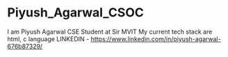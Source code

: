 # Piyush_Agarwal_CSOC
I am Piyush Agarwal
CSE Student at Sir MVIT
My current tech stack are html, c language
LINKEDIN - https://www.linkedin.com/in/piyush-agarwal-676b87329/
